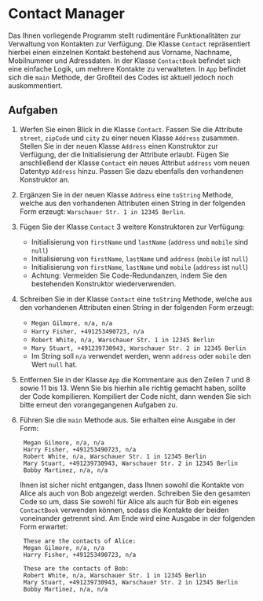 # Contact Manager

Das Ihnen vorliegende Programm stellt rudimentäre Funktionalitäten zur Verwaltung von Kontakten zur Verfügung. Die Klasse `Contact` repräsentiert hierbei einen einzelnen Kontakt bestehend aus Vorname, Nachname, Mobilnummer und Adressdaten. In der Klasse `ContactBook` befindet sich eine einfache Logik, um mehrere Kontakte zu verwalteten. In `App` befindet sich die `main` Methode, der Großteil des Codes ist aktuell jedoch noch auskommentiert.

## Aufgaben

1. Werfen Sie einen Blick in die Klasse `Contact`. Fassen Sie die Attribute `street`, `zipCode` und `city` zu einer neuen Klasse `Address` zusammen. Stellen Sie in der neuen Klasse `Address` einen Konstruktor zur Verfügung, der die Initialisierung der Attribute erlaubt. Fügen Sie anschließend der Klasse `Contact` ein neues Attribut `address` vom neuen Datentyp `Address` hinzu. Passen Sie dazu ebenfalls den vorhandenen Konstruktor an.


2. Ergänzen Sie in der neuen Klasse `Address` eine `toString` Methode, welche aus den vorhandenen Attributen einen String in der folgenden Form erzeugt: `Warschauer Str. 1 in 12345 Berlin`.


3. Fügen Sie der Klasse `Contact` 3 weitere Konstruktoren zur Verfügung:
    - Initialisierung von `firstName` und `lastName` (`address` und `mobile` sind `null`)
    - Initialisierung von `firstName`, `lastName` und `address` (`mobile` ist `null`)
    - Initialisierung von `firstName`, `lastName` und `mobile` (`address` ist `null`)
    - Achtung: Vermeiden Sie Code-Redundanzen, indem Sie den bestehenden Konstruktor wiederverwenden.


4. Schreiben Sie in der Klasse `Contact` eine `toString` Methode, welche aus den vorhandenen Attributen einen String in der folgenden Form erzeugt:
   - `Megan Gilmore, n/a, n/a`
   - `Harry Fisher, +491253490723, n/a`
   - `Robert White, n/a, Warschauer Str. 1 in 12345 Berlin`
   - `Mary Stuart, +491239730943, Warschauer Str. 2 in 12345 Berlin`
   - Im String soll `n/a` verwendet werden, wenn `address` oder `mobile` den Wert `null` hat.


5. Entfernen Sie in der Klasse `App` die Kommentare aus den Zeilen 7 und 8 sowie 11 bis 13. Wenn Sie bis hierhin alle richtig gemacht haben, sollte der Code kompilieren. Kompiliert der Code nicht, dann wenden Sie sich bitte erneut den vorangegangenen Aufgaben zu.


6. Führen Sie die `main` Methode aus. Sie erhalten eine Ausgabe in der Form:
    
   ```shell
    Megan Gilmore, n/a, n/a
    Harry Fisher, +491253490723, n/a
    Robert White, n/a, Warschauer Str. 1 in 12345 Berlin
    Mary Stuart, +491239730943, Warschauer Str. 2 in 12345 Berlin
    Bobby Martinez, n/a, n/a
    ```
   
    Ihnen ist sicher nicht entgangen, dass Ihnen sowohl die Kontakte von Alice als auch von Bob angezeigt werden. Schreiben Sie den gesamten Code so um, dass Sie sowohl für Alice als auch für Bob ein eigenes `ContactBook` verwenden können, sodass die Kontakte der beiden voneinander getrennt sind. Am Ende wird eine Ausgabe in der folgenden Form erwartet:

   ```shell
    These are the contacts of Alice:
    Megan Gilmore, n/a, n/a
    Harry Fisher, +491253490723, n/a
   
    These are the contacts of Bob:
    Robert White, n/a, Warschauer Str. 1 in 12345 Berlin
    Mary Stuart, +491239730943, Warschauer Str. 2 in 12345 Berlin
    Bobby Martinez, n/a, n/a
    ```